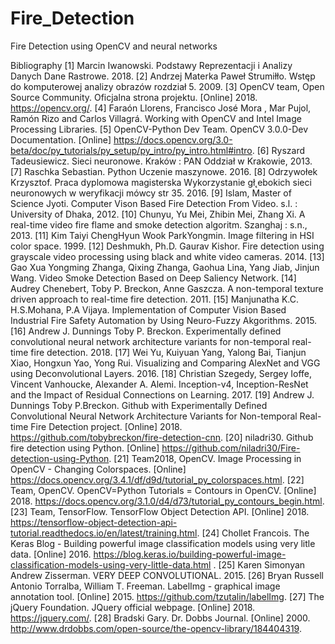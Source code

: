 # Fire_Detection
Fire Detection using OpenCV and neural networks

Bibliography
[1] Marcin Iwanowski. Podstawy Reprezentacji i Analizy Danych Dane Rastrowe. 2018.
[2] Andrzej Materka Paweł Strumiłło. Wstęp do komputerowej analizy obrazów rozdział 5. 2009.
[3] OpenCV team, Open Source Community. Oficjalna strona projektu. [Online] 2018. https://opencv.org/.
[4] Faraón Llorens, Francisco José Mora , Mar Pujol, Ramón Rizo and Carlos Villagrá. Working with OpenCV and Intel Image Processing Libraries. 
[5] OpenCV-Python Dev Team. OpenCV 3.0.0-Dev Documentation. [Online] https://docs.opencv.org/3.0-beta/doc/py_tutorials/py_setup/py_intro/py_intro.html#intro.
[6] Ryszard Tadeusiewicz. Sieci neuronowe. Kraków : PAN Oddział w Krakowie, 2013.
[7] Raschka Sebastian. Python Uczenie maszynowe. 2016.
[8] Odrzywołek Krzysztof. Praca dyplomowa magisterska Wykorzystanie gł˛ebokich sieci neuronowych w weryfikacji mówcy str 35. 2016.
[9] Islam, Master of Science Jyoti. Computer Vison Based Fire Detection From Video. s.l. : University of Dhaka, 2012.
[10] Chunyu, Yu Mei, Zhibin Mei, Zhang Xi. A real-time video fire flame and smoke detection algoritm. Szanghaj : s.n., 2013.
[11] Kim Taiyi ChengHyun Wook ParkYongmin. Image filtering in HSI color space. 1999.
[12] Deshmukh, Ph.D. Gaurav Kishor. Fire detection using grayscale video processing using black and white video cameras. 2014.
[13] Gao Xua Yongming Zhanga, Qixing Zhanga, Gaohua Lina, Yang Jiab, Jinjun Wang. Video Smoke Detection Based on Deep Saliency Network. 
[14] Audrey Chenebert, Toby P. Breckon, Anne Gaszcza. A non-temporal texture driven approach to real-time fire detection. 2011.
[15] Manjunatha K.C. H.S.Mohana, P.A Vijaya. Implementation of Computer Vision Based Industrial Fire Safety Automation by Using Neuro-Fuzzy Akgorithms. 2015.
[16] Andrew J. Dunnings Toby P. Breckon. Experimentally defined convolutional neural network architecture variants for non-temporal real-time fire detection. 2018.
[17] Wei Yu, Kuiyuan Yang, Yalong Bai, Tianjun Xiao, Hongxun Yao, Yong Rui. Visualizing and Comparing AlexNet and VGG using Deconvolutional Layers. 2016.
[18] Christian Szegedy, Sergey Ioffe, Vincent Vanhoucke, Alexander A. Alemi. Inception-v4, Inception-ResNet and the Impact of Residual Connections on Learning. 2017.
[19] Andrew J. Dunnings Toby P.Breckon. Github with Experimentally Defined Convolutional Neural Network Architecture Variants for Non-temporal Real-time Fire Detection project. [Online] 2018. https://github.com/tobybreckon/fire-detection-cnn.
[20] niladri30. Github fire detection using Python. [Online] https://github.com/niladri30/Fire-detection-using-Python.
[21] Team2018, OpenCV. Image Processing in OpenCV - Changing Colorspaces. [Online] https://docs.opencv.org/3.4.1/df/d9d/tutorial_py_colorspaces.html.
[22] Team, OpenCV. OpenCV=Python Tutorials = Contours in OpenCV. [Online] 2018. https://docs.opencv.org/3.1.0/d4/d73/tutorial_py_contours_begin.html.
[23] Team, TensorFlow. TensorFlow Object Detection API. [Online] 2018. https://tensorflow-object-detection-api-tutorial.readthedocs.io/en/latest/training.html.
[24] Chollet Francois. The Keras Blog - Building powerful image classification models using very litle data. [Online] 2016. https://blog.keras.io/building-powerful-image-classification-models-using-very-little-data.html .
[25] Karen Simonyan Andrew Zisserman. VERY DEEP CONVOLUTIONAL. 2015.
[26] Bryan Russell Antonio Torralba, William T. Freeman. LabelImg - graphical image annotation tool. [Online] 2015. https://github.com/tzutalin/labelImg.
[27] The jQuery Foundation. JQuery official webpage. [Online] 2018. https://jquery.com/.
[28] Bradski Gary. Dr. Dobbs Journal. [Online] 2000. http://www.drdobbs.com/open-source/the-opencv-library/184404319.

